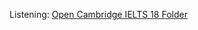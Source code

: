 Listening: [Open Cambridge IELTS 18 Folder](file:///C:/Users/Zikri/Downloads/Music/Cambridge_IELTS_18)